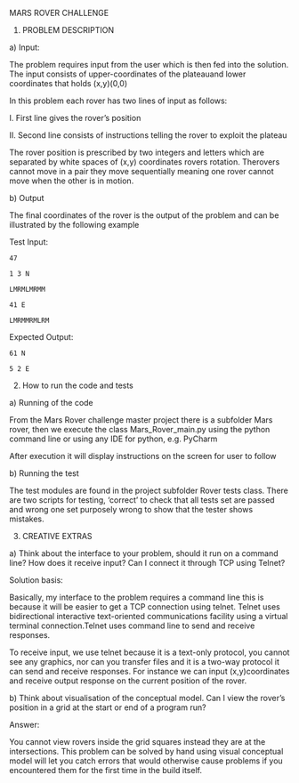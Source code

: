 MARS ROVER CHALLENGE

1.    PROBLEM DESCRIPTION

a)     Input:

The problem requires input from the user which is then fed into the solution. The input consists of upper-coordinates of the plateauand lower coordinates that holds (x,y)(0,0)

In this problem each rover has two lines of input as follows:

 I.            First line gives the rover’s position

II.            Second line consists of instructions telling the rover to exploit the plateau

The rover position is prescribed by two integers and letters which are separated by white spaces of (x,y) coordinates rovers rotation. Therovers cannot move in a pair they move sequentially meaning one rover cannot move when the other is in motion.

b)    Output

The final coordinates of the rover is the output of the problem and can be illustrated by the following example

Test Input:

`47`

`1 3 N`

`LMRMLMRMM`

`41 E`

`LMRMMRMLRM`

Expected Output:

`61 N`

`5 2 E`

2.    How to run the code and tests

a)      Running of the code

From the Mars Rover challenge master project there is a subfolder Mars rover, then we execute the class Mars_Rover_main.py using the python command line or using any IDE for python, e.g. PyCharm

After execution it will display instructions on the screen for user to follow

b)      Running the test

The test modules are found in the project subfolder Rover tests class. There are two scripts for testing, ‘correct’ to check that all tests set are passed and wrong one set purposely wrong to show that the tester shows mistakes.

3.    CREATIVE EXTRAS

a)      Think about the interface to your problem, should it run on a command line? How does it receive input? Can I connect it through TCP using Telnet?

Solution basis:

Basically, my interface to the problem requires a command line this is because it will be easier to get a TCP connection using telnet. Telnet uses bidirectional interactive text-oriented communications facility using a virtual terminal connection.Telnet uses command line to send and receive responses.

To receive input, we use telnet because it is a text-only protocol, you cannot see any graphics, nor can you transfer files and it is a two-way protocol it can send and receive responses. For instance we can input (x,y)coordinates and receive output response on the current position of the rover.

b)      Think about visualisation of the conceptual model. Can I view the rover’s position in a grid at the start or end of a program run?

 

Answer:

You cannot view rovers inside the grid squares instead they are at the intersections. This problem can be solved by hand using visual conceptual model will let you catch errors that would otherwise cause problems if you encountered them for the first time in the build itself.

